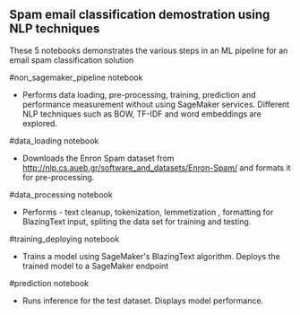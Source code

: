 ## Spam email classification demostration using NLP techniques
These 5 notebooks demonstrates the various steps in an ML pipeline for an email spam classification solution

#non_sagemaker_pipeline notebook

 * Performs data loading, pre-processing, training, prediction and performance measurement without using SageMaker services. Different NLP techniques such as BOW, TF-IDF and word embeddings are explored.

#data_loading notebook

 * Downloads the Enron Spam dataset from http://nlp.cs.aueb.gr/software_and_datasets/Enron-Spam/ and formats it for pre-processing.

#data_processing notebook

 * Performs - text cleanup, tokenization, lemmetization , formatting for BlazingText input, spliting the data set for training and testing.

#training_deploying notebook

 * Trains a model using SageMaker's BlazingText algorithm. Deploys the trained model to a SageMaker endpoint

#prediction notebook

 * Runs inference for the test dataset. Displays model performance.

